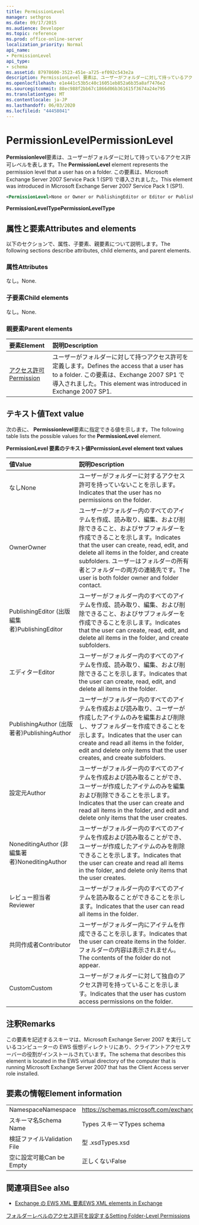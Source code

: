 ```yaml
---
title: PermissionLevel
manager: sethgros
ms.date: 09/17/2015
ms.audience: Developer
ms.topic: reference
ms.prod: office-online-server
localization_priority: Normal
api_name:
- PermissionLevel
api_type:
- schema
ms.assetid: 87978600-3523-451e-a725-ef092c543e2a
description: PermissionLevel 要素は、ユーザーがフォルダーに対して持っているアクセス許可レベルを表します。 この要素は、Microsoft Exchange Server 2007 Service Pack 1 (SP1) で導入されました。
ms.openlocfilehash: e1e441c53b5c40c16051eb852a6b35a8af7476e2
ms.sourcegitcommit: 88ec988f2bb67c1866d06b361615f3674a24e795
ms.translationtype: MT
ms.contentlocale: ja-JP
ms.lasthandoff: 06/03/2020
ms.locfileid: "44458041"
---
```

# <a name="permissionlevel"></a><span data-ttu-id="ab5fc-104">PermissionLevel</span><span class="sxs-lookup"><span data-stu-id="ab5fc-104">PermissionLevel</span></span>

<span data-ttu-id="ab5fc-105">**Permissionlevel**要素は、ユーザーがフォルダーに対して持っているアクセス許可レベルを表します。</span><span class="sxs-lookup"><span data-stu-id="ab5fc-105">The **PermissionLevel** element represents the permission level that a user has on a folder.</span></span> <span data-ttu-id="ab5fc-106">この要素は、Microsoft Exchange Server 2007 Service Pack 1 (SP1) で導入されました。</span><span class="sxs-lookup"><span data-stu-id="ab5fc-106">This element was introduced in Microsoft Exchange Server 2007 Service Pack 1 (SP1).</span></span> 
  
```xml
<PermissionLevel>None or Owner or PublishingEditor or Editor or PublishingAuthor or Author or NoneditingAuthor or Reviewer or Contributor or Custom</PermissionLevel>
```

 <span data-ttu-id="ab5fc-107">**PermissionLevelType**</span><span class="sxs-lookup"><span data-stu-id="ab5fc-107">**PermissionLevelType**</span></span>
## <a name="attributes-and-elements"></a><span data-ttu-id="ab5fc-108">属性と要素</span><span class="sxs-lookup"><span data-stu-id="ab5fc-108">Attributes and elements</span></span>

<span data-ttu-id="ab5fc-109">以下のセクションで、属性、子要素、親要素について説明します。</span><span class="sxs-lookup"><span data-stu-id="ab5fc-109">The following sections describe attributes, child elements, and parent elements.</span></span>
  
### <a name="attributes"></a><span data-ttu-id="ab5fc-110">属性</span><span class="sxs-lookup"><span data-stu-id="ab5fc-110">Attributes</span></span>

<span data-ttu-id="ab5fc-111">なし。</span><span class="sxs-lookup"><span data-stu-id="ab5fc-111">None.</span></span>
  
### <a name="child-elements"></a><span data-ttu-id="ab5fc-112">子要素</span><span class="sxs-lookup"><span data-stu-id="ab5fc-112">Child elements</span></span>

<span data-ttu-id="ab5fc-113">なし。</span><span class="sxs-lookup"><span data-stu-id="ab5fc-113">None.</span></span>
  
### <a name="parent-elements"></a><span data-ttu-id="ab5fc-114">親要素</span><span class="sxs-lookup"><span data-stu-id="ab5fc-114">Parent elements</span></span>

|<span data-ttu-id="ab5fc-115">**要素**</span><span class="sxs-lookup"><span data-stu-id="ab5fc-115">**Element**</span></span>|<span data-ttu-id="ab5fc-116">**説明**</span><span class="sxs-lookup"><span data-stu-id="ab5fc-116">**Description**</span></span>|
|:-----|:-----|
|[<span data-ttu-id="ab5fc-117">アクセス許可</span><span class="sxs-lookup"><span data-stu-id="ab5fc-117">Permission</span></span>](permission.md) <br/> |<span data-ttu-id="ab5fc-118">ユーザーがフォルダーに対して持つアクセス許可を定義します。</span><span class="sxs-lookup"><span data-stu-id="ab5fc-118">Defines the access that a user has to a folder.</span></span> <span data-ttu-id="ab5fc-119">この要素は、Exchange 2007 SP1 で導入されました。</span><span class="sxs-lookup"><span data-stu-id="ab5fc-119">This element was introduced in Exchange 2007 SP1.</span></span>  <br/> |
   
## <a name="text-value"></a><span data-ttu-id="ab5fc-120">テキスト値</span><span class="sxs-lookup"><span data-stu-id="ab5fc-120">Text value</span></span>

<span data-ttu-id="ab5fc-121">次の表に、 **Permissionlevel**要素に指定できる値を示します。</span><span class="sxs-lookup"><span data-stu-id="ab5fc-121">The following table lists the possible values for the **PermissionLevel** element.</span></span> 
  
<span data-ttu-id="ab5fc-122">**PermissionLevel 要素のテキスト値**</span><span class="sxs-lookup"><span data-stu-id="ab5fc-122">**PermissionLevel element text values**</span></span>

|<span data-ttu-id="ab5fc-123">**値**</span><span class="sxs-lookup"><span data-stu-id="ab5fc-123">**Value**</span></span>|<span data-ttu-id="ab5fc-124">**説明**</span><span class="sxs-lookup"><span data-stu-id="ab5fc-124">**Description**</span></span>|
|:-----|:-----|
|<span data-ttu-id="ab5fc-125">なし</span><span class="sxs-lookup"><span data-stu-id="ab5fc-125">None</span></span>  <br/> |<span data-ttu-id="ab5fc-126">ユーザーがフォルダーに対するアクセス許可を持っていないことを示します。</span><span class="sxs-lookup"><span data-stu-id="ab5fc-126">Indicates that the user has no permissions on the folder.</span></span>  <br/> |
|<span data-ttu-id="ab5fc-127">Owner</span><span class="sxs-lookup"><span data-stu-id="ab5fc-127">Owner</span></span>  <br/> |<span data-ttu-id="ab5fc-128">ユーザーがフォルダー内のすべてのアイテムを作成、読み取り、編集、および削除できること、およびサブフォルダーを作成できることを示します。</span><span class="sxs-lookup"><span data-stu-id="ab5fc-128">Indicates that the user can create, read, edit, and delete all items in the folder, and create subfolders.</span></span> <span data-ttu-id="ab5fc-129">ユーザーはフォルダーの所有者とフォルダーの両方の連絡先です。</span><span class="sxs-lookup"><span data-stu-id="ab5fc-129">The user is both folder owner and folder contact.</span></span>  <br/> |
|<span data-ttu-id="ab5fc-130">PublishingEditor (出版編集者)</span><span class="sxs-lookup"><span data-stu-id="ab5fc-130">PublishingEditor</span></span>  <br/> |<span data-ttu-id="ab5fc-131">ユーザーがフォルダー内のすべてのアイテムを作成、読み取り、編集、および削除できること、およびサブフォルダーを作成できることを示します。</span><span class="sxs-lookup"><span data-stu-id="ab5fc-131">Indicates that the user can create, read, edit, and delete all items in the folder, and create subfolders.</span></span>  <br/> |
|<span data-ttu-id="ab5fc-132">エディター</span><span class="sxs-lookup"><span data-stu-id="ab5fc-132">Editor</span></span>  <br/> |<span data-ttu-id="ab5fc-133">ユーザーがフォルダー内のすべてのアイテムを作成、読み取り、編集、および削除できることを示します。</span><span class="sxs-lookup"><span data-stu-id="ab5fc-133">Indicates that the user can create, read, edit, and delete all items in the folder.</span></span>  <br/> |
|<span data-ttu-id="ab5fc-134">PublishingAuthor (出版著者)</span><span class="sxs-lookup"><span data-stu-id="ab5fc-134">PublishingAuthor</span></span>  <br/> |<span data-ttu-id="ab5fc-135">ユーザーがフォルダー内のすべてのアイテムを作成および読み取り、ユーザーが作成したアイテムのみを編集および削除し、サブフォルダーを作成できることを示します。</span><span class="sxs-lookup"><span data-stu-id="ab5fc-135">Indicates that the user can create and read all items in the folder, edit and delete only items that the user creates, and create subfolders.</span></span>  <br/> |
|<span data-ttu-id="ab5fc-136">設定元</span><span class="sxs-lookup"><span data-stu-id="ab5fc-136">Author</span></span>  <br/> |<span data-ttu-id="ab5fc-137">ユーザーがフォルダー内のすべてのアイテムを作成および読み取ることができ、ユーザーが作成したアイテムのみを編集および削除できることを示します。</span><span class="sxs-lookup"><span data-stu-id="ab5fc-137">Indicates that the user can create and read all items in the folder, and edit and delete only items that the user creates.</span></span>  <br/> |
|<span data-ttu-id="ab5fc-138">NoneditingAuthor (非編集著者)</span><span class="sxs-lookup"><span data-stu-id="ab5fc-138">NoneditingAuthor</span></span>  <br/> |<span data-ttu-id="ab5fc-139">ユーザーがフォルダー内のすべてのアイテムを作成および読み取ることができ、ユーザーが作成したアイテムのみを削除できることを示します。</span><span class="sxs-lookup"><span data-stu-id="ab5fc-139">Indicates that the user can create and read all items in the folder, and delete only items that the user creates.</span></span>  <br/> |
|<span data-ttu-id="ab5fc-140">レビュー担当者</span><span class="sxs-lookup"><span data-stu-id="ab5fc-140">Reviewer</span></span>  <br/> |<span data-ttu-id="ab5fc-141">ユーザーがフォルダー内のすべてのアイテムを読み取ることができることを示します。</span><span class="sxs-lookup"><span data-stu-id="ab5fc-141">Indicates that the user can read all items in the folder.</span></span>  <br/> |
|<span data-ttu-id="ab5fc-142">共同作成者</span><span class="sxs-lookup"><span data-stu-id="ab5fc-142">Contributor</span></span>  <br/> |<span data-ttu-id="ab5fc-143">ユーザーがフォルダー内にアイテムを作成できることを示します。</span><span class="sxs-lookup"><span data-stu-id="ab5fc-143">Indicates that the user can create items in the folder.</span></span> <span data-ttu-id="ab5fc-144">フォルダーの内容は表示されません。</span><span class="sxs-lookup"><span data-stu-id="ab5fc-144">The contents of the folder do not appear.</span></span>  <br/> |
|<span data-ttu-id="ab5fc-145">Custom</span><span class="sxs-lookup"><span data-stu-id="ab5fc-145">Custom</span></span>  <br/> |<span data-ttu-id="ab5fc-146">ユーザーがフォルダーに対して独自のアクセス許可を持っていることを示します。</span><span class="sxs-lookup"><span data-stu-id="ab5fc-146">Indicates that the user has custom access permissions on the folder.</span></span>  <br/> |
   
## <a name="remarks"></a><span data-ttu-id="ab5fc-147">注釈</span><span class="sxs-lookup"><span data-stu-id="ab5fc-147">Remarks</span></span>

<span data-ttu-id="ab5fc-148">この要素を記述するスキーマは、Microsoft Exchange Server 2007 を実行しているコンピューターの EWS 仮想ディレクトリにあり、クライアントアクセスサーバーの役割がインストールされています。</span><span class="sxs-lookup"><span data-stu-id="ab5fc-148">The schema that describes this element is located in the EWS virtual directory of the computer that is running Microsoft Exchange Server 2007 that has the Client Access server role installed.</span></span>
  
## <a name="element-information"></a><span data-ttu-id="ab5fc-149">要素の情報</span><span class="sxs-lookup"><span data-stu-id="ab5fc-149">Element information</span></span>

|||
|:-----|:-----|
|<span data-ttu-id="ab5fc-150">Namespace</span><span class="sxs-lookup"><span data-stu-id="ab5fc-150">Namespace</span></span>  <br/> |https://schemas.microsoft.com/exchange/services/2006/types  <br/> |
|<span data-ttu-id="ab5fc-151">スキーマ名</span><span class="sxs-lookup"><span data-stu-id="ab5fc-151">Schema Name</span></span>  <br/> |<span data-ttu-id="ab5fc-152">Types スキーマ</span><span class="sxs-lookup"><span data-stu-id="ab5fc-152">Types schema</span></span>  <br/> |
|<span data-ttu-id="ab5fc-153">検証ファイル</span><span class="sxs-lookup"><span data-stu-id="ab5fc-153">Validation File</span></span>  <br/> |<span data-ttu-id="ab5fc-154">型 .xsd</span><span class="sxs-lookup"><span data-stu-id="ab5fc-154">Types.xsd</span></span>  <br/> |
|<span data-ttu-id="ab5fc-155">空に設定可能</span><span class="sxs-lookup"><span data-stu-id="ab5fc-155">Can be Empty</span></span>  <br/> |<span data-ttu-id="ab5fc-156">正しくない</span><span class="sxs-lookup"><span data-stu-id="ab5fc-156">False</span></span>  <br/> |
   
## <a name="see-also"></a><span data-ttu-id="ab5fc-157">関連項目</span><span class="sxs-lookup"><span data-stu-id="ab5fc-157">See also</span></span>



- [<span data-ttu-id="ab5fc-158">Exchange の EWS XML 要素</span><span class="sxs-lookup"><span data-stu-id="ab5fc-158">EWS XML elements in Exchange</span></span>](ews-xml-elements-in-exchange.md)


[<span data-ttu-id="ab5fc-159">フォルダーレベルのアクセス許可を設定する</span><span class="sxs-lookup"><span data-stu-id="ab5fc-159">Setting Folder-Level Permissions</span></span>](https://msdn.microsoft.com/library/c7530e86-5112-401c-b10a-9c054ae59f07%28Office.15%29.aspx)

